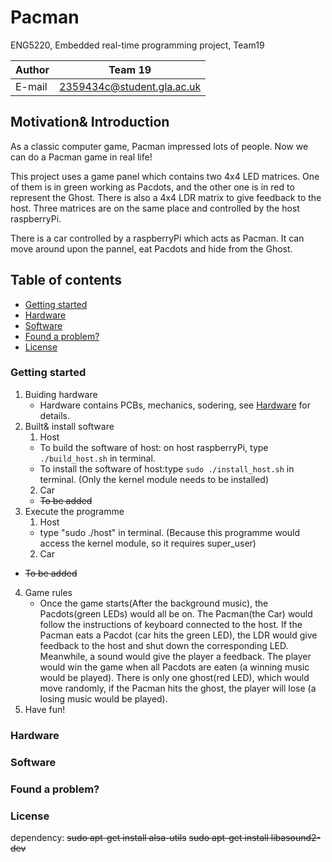 # Pacman
ENG5220, Embedded real-time programming project, Team19

|Author|Team 19|
|---|---
|E-mail|2359434c@student.gla.ac.uk

## Motivation& Introduction

As a classic computer game, Pacman impressed lots of people. Now we can do a Pacman game in real life!

This project uses a game panel which contains two 4x4 LED matrices. One of them is in green working as Pacdots, and the other one is in red to represent the Ghost. There is also a 4x4 LDR matrix to give feedback to the host. Three matrices are on the same place and controlled by the host raspberryPi.

There is a car controlled by a raspberryPi which acts as Pacman. It can move around upon the pannel, eat Pacdots and hide from the Ghost.

## Table of contents
* [Getting started](#getting_started)
* [Hardware](#hardware)
* [Software](#software)
* [Found a problem?](#found_a_problem?)
* [License](#license)
### Getting started <a name="getting_started"></a>
1. Buiding hardware
      * Hardware contains PCBs, mechanics, sodering, see [Hardware](#hardware) for details.  
2. Built& install software
    1. Host  
      * To build the software of host: on host raspberryPi, type ```./build_host.sh``` in terminal.  
      * To install the software of host:type ```sudo ./install_host.sh``` in terminal. (Only the kernel module needs to be installed)  
    2. Car  
      * ~~To be added~~  
3. Execute the programme
    1. Host
      * type "sudo ./host" in terminal. (Because this programme would access the kernel module, so it requires super_user)  
    2. Car
    
* ~~To be added~~
4. Game rules
      * Once the game starts(After the background music), the Pacdots(green LEDs) would all be on. The Pacman(the Car) would follow the instructions of keyboard connected to the host. If the Pacman eats a Pacdot (car hits the green LED), the LDR would give feedback to the host and shut down the corresponding LED. Meanwhile, a sound would give the player a feedback. The player would win the game when all Pacdots are eaten (a winning music would be played). There is only one ghost(red LED), which would move randomly, if the Pacman hits the ghost, the player will lose (a losing music would be played).
5. Have fun!
### Hardware

### Software

### Found a problem?<a name="found_a_problem?">
     
### License

dependency:
~~sudo apt-get install alsa-utils~~
~~sudo apt-get install libasound2-dev~~
